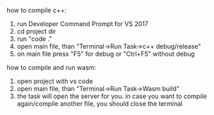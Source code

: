 how to compile c++:
1. run Developer Command Prompt for VS 2017
2. cd project dir
3. run "code ."
4. open main file, than "Terminal->Run Task->c++ debug/release"
5. on main file press "F5" for debug or "Ctrl+F5" without debug

how to compile and run wasm:
1. open project with vs code
2. open main file, than "Terminal->Run Task->Wasm build"
3. the task will open the server for you. 
in case you want to compile again/compile another file, you should close the terminal